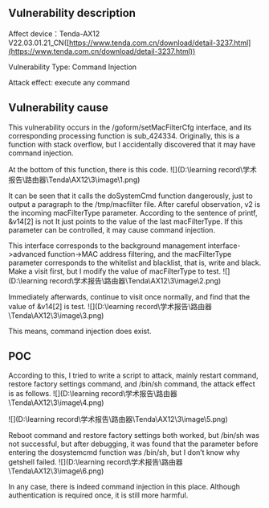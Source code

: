 ## Vulnerability description ##
Affect device：Tenda-AX12 V22.03.01.21_CN([https://www.tenda.com.cn/download/detail-3237.html](https://www.tenda.com.cn/download/detail-3237.html))

Vulnerability Type: Command Injection

Attack effect: execute any command

## Vulnerability cause ##
This vulnerability occurs in the /goform/setMacFilterCfg interface, and its corresponding processing function is sub_424334. Originally, this is a function with stack overflow, but I accidentally discovered that it may have command injection.

At the bottom of this function, there is this code.
![](D:\learning record\学术报告\路由器\Tenda\AX12\3\image\1.png)

It can be seen that it calls the doSystemCmd function dangerously, just to output a paragraph to the /tmp/macfilter file. After careful observation, v2 is the incoming macFilterType parameter. According to the sentence of printf, &v14[2] is not It just points to the value of the last macFilterType. If this parameter can be controlled, it may cause command injection.

This interface corresponds to the background management interface->advanced function->MAC address filtering, and the macFilterType parameter corresponds to the whitelist and blacklist, that is, write and black. Make a visit first, but I modify the value of macFilterType to test.
![](D:\learning record\学术报告\路由器\Tenda\AX12\3\image\2.png)

Immediately afterwards, continue to visit once normally, and find that the value of &v14[2] is test.
![](D:\learning record\学术报告\路由器\Tenda\AX12\3\image\3.png)

This means, command injection does exist.

## POC ##

According to this, I tried to write a script to attack, mainly restart command, restore factory settings command, and /bin/sh command, the attack effect is as follows.
![](D:\learning record\学术报告\路由器\Tenda\AX12\3\image\4.png)

![](D:\learning record\学术报告\路由器\Tenda\AX12\3\image\5.png)

Reboot command and restore factory settings both worked, but /bin/sh was not successful, but after debugging, it was found that the parameter before entering the dosystemcmd function was /bin/sh, but I don’t know why getshell failed.
![](D:\learning record\学术报告\路由器\Tenda\AX12\3\image\6.png)

In any case, there is indeed command injection in this place. Although authentication is required once, it is still more harmful.

